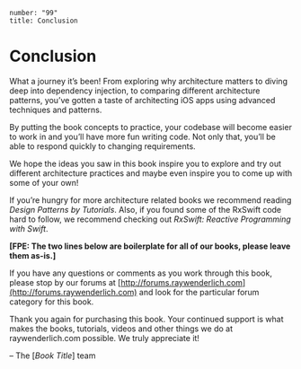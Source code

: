 ```metadata
number: "99"
title: Conclusion
```

# Conclusion

What a journey it’s been! From exploring why architecture matters to diving deep into dependency injection, to comparing different architecture patterns, you’ve gotten a taste of architecting iOS apps using advanced techniques and patterns. 

By putting the book concepts to practice, your codebase will become easier to work in and you’ll have more fun writing code. Not only that, you’ll be able to respond quickly to changing requirements.

We hope the ideas you saw in this book inspire you to explore and try out different architecture practices and maybe even inspire you to come up with some of your own! 

If you’re hungry for more architecture related books we recommend reading _Design Patterns by Tutorials_. Also, if you found some of the RxSwift code hard to follow, we recommend checking out _RxSwift: Reactive Programming with Swift_.

**[FPE: The two lines below are boilerplate for all of our books, please leave them as-is.]**

If you have any questions or comments as you work through this book, please stop by our forums at [http://forums.raywenderlich.com](http://forums.raywenderlich.com) and look for the particular forum category for this book.

Thank you again for purchasing this book. Your continued support is what makes the books, tutorials, videos and other things we do at raywenderlich.com possible. We truly appreciate it!

– The [_Book Title_] team